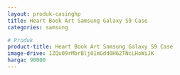 ```yaml
---
layout: produk-casinghp
title: Heart Book Art Samsung Galaxy S9 Case
categories: samsung

# Produk
product-title: Heart Book Art Samsung Galaxy S9 Case
image-drive: 1ZQu09rMbrBlj01mGdd0H62TNcLHoWiJK
harga: 90000
---
```

